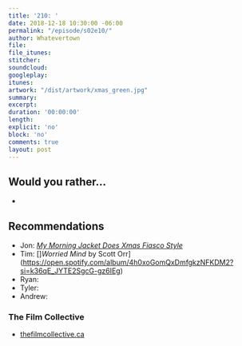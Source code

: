 ```yaml
---
title: '210: '
date: 2018-12-18 10:30:00 -06:00
permalink: "/episode/s02e10/"
author: Whatevertown
file: 
file_itunes: 
stitcher: 
soundcloud: 
googleplay: 
itunes: 
artwork: "/dist/artwork/xmas_green.jpg"
summary: 
excerpt: 
duration: '00:00:00'
length: 
explicit: 'no'
block: 'no'
comments: true
layout: post
---
```


## Would you rather…
-

## Recommendations
- Jon: *[My Morning Jacket Does Xmas Fiasco Style](https://open.spotify.com/album/0kEMvaiXSyIXU0WAxKhV6c?si=cy34w4nATwyDxGZqSwBEOA)*
- Tim: []*Worried Mind* by Scott Orr](https://open.spotify.com/album/4h0xoGomQxDmfgkzNFKDM2?si=k36qE_JYTE2SgcG-gz6IEg)
- Ryan:
- Tyler:
- Andrew:

### The Film Collective
- [thefilmcollective.ca](https://www.thefilmcollective.ca)
